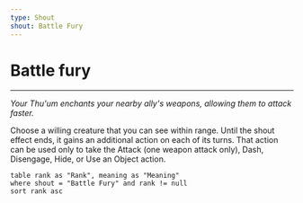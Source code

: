 ```yaml
---
type: Shout
shout: Battle Fury
---
```

# Battle fury
---
*Your Thu'um enchants your nearby ally's weapons, allowing them to attack faster.*

Choose a willing creature that you can see within range. Until the shout effect ends, it gains an additional action on each of its turns. That action can be used only to take the Attack (one weapon attack only), Dash, Disengage, Hide, or Use an Object action.

```dataview
table rank as "Rank", meaning as "Meaning"
where shout = "Battle Fury" and rank != null
sort rank asc
```
